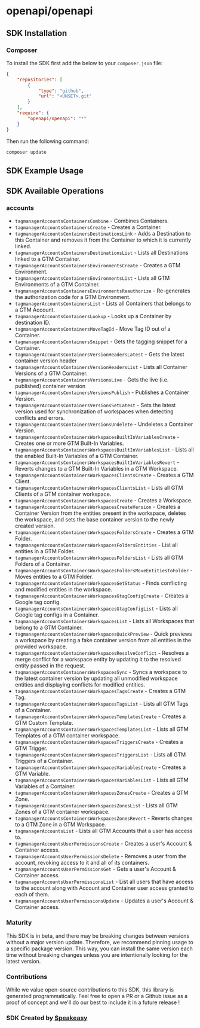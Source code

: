 # openapi/openapi

<!-- Start SDK Installation -->
## SDK Installation

### Composer

To install the SDK first add the below to your `composer.json` file:

```json
{
    "repositories": [
        {
            "type": "github",
            "url": "<UNSET>.git"
        }
    ],
    "require": {
        "openapi/openapi": "*"
    }
}
```

Then run the following command:

```bash
composer update
```
<!-- End SDK Installation -->

## SDK Example Usage
<!-- Start SDK Example Usage -->

<!-- End SDK Example Usage -->

<!-- Start SDK Available Operations -->
## SDK Available Operations


### accounts

* `tagmanagerAccountsContainersCombine` - Combines Containers.
* `tagmanagerAccountsContainersCreate` - Creates a Container.
* `tagmanagerAccountsContainersDestinationsLink` - Adds a Destination to this Container and removes it from the Container to which it is currently linked.
* `tagmanagerAccountsContainersDestinationsList` - Lists all Destinations linked to a GTM Container.
* `tagmanagerAccountsContainersEnvironmentsCreate` - Creates a GTM Environment.
* `tagmanagerAccountsContainersEnvironmentsList` - Lists all GTM Environments of a GTM Container.
* `tagmanagerAccountsContainersEnvironmentsReauthorize` - Re-generates the authorization code for a GTM Environment.
* `tagmanagerAccountsContainersList` - Lists all Containers that belongs to a GTM Account.
* `tagmanagerAccountsContainersLookup` - Looks up a Container by destination ID.
* `tagmanagerAccountsContainersMoveTagId` - Move Tag ID out of a Container.
* `tagmanagerAccountsContainersSnippet` - Gets the tagging snippet for a Container.
* `tagmanagerAccountsContainersVersionHeadersLatest` - Gets the latest container version header
* `tagmanagerAccountsContainersVersionHeadersList` - Lists all Container Versions of a GTM Container.
* `tagmanagerAccountsContainersVersionsLive` - Gets the live (i.e. published) container version
* `tagmanagerAccountsContainersVersionsPublish` - Publishes a Container Version.
* `tagmanagerAccountsContainersVersionsSetLatest` - Sets the latest version used for synchronization of workspaces when detecting conflicts and errors.
* `tagmanagerAccountsContainersVersionsUndelete` - Undeletes a Container Version.
* `tagmanagerAccountsContainersWorkspacesBuiltInVariablesCreate` - Creates one or more GTM Built-In Variables.
* `tagmanagerAccountsContainersWorkspacesBuiltInVariablesList` - Lists all the enabled Built-In Variables of a GTM Container.
* `tagmanagerAccountsContainersWorkspacesBuiltInVariablesRevert` - Reverts changes to a GTM Built-In Variables in a GTM Workspace.
* `tagmanagerAccountsContainersWorkspacesClientsCreate` - Creates a GTM Client.
* `tagmanagerAccountsContainersWorkspacesClientsList` - Lists all GTM Clients of a GTM container workspace.
* `tagmanagerAccountsContainersWorkspacesCreate` - Creates a Workspace.
* `tagmanagerAccountsContainersWorkspacesCreateVersion` - Creates a Container Version from the entities present in the workspace, deletes the workspace, and sets the base container version to the newly created version.
* `tagmanagerAccountsContainersWorkspacesFoldersCreate` - Creates a GTM Folder.
* `tagmanagerAccountsContainersWorkspacesFoldersEntities` - List all entities in a GTM Folder.
* `tagmanagerAccountsContainersWorkspacesFoldersList` - Lists all GTM Folders of a Container.
* `tagmanagerAccountsContainersWorkspacesFoldersMoveEntitiesToFolder` - Moves entities to a GTM Folder.
* `tagmanagerAccountsContainersWorkspacesGetStatus` - Finds conflicting and modified entities in the workspace.
* `tagmanagerAccountsContainersWorkspacesGtagConfigCreate` - Creates a Google tag config.
* `tagmanagerAccountsContainersWorkspacesGtagConfigList` - Lists all Google tag configs in a Container.
* `tagmanagerAccountsContainersWorkspacesList` - Lists all Workspaces that belong to a GTM Container.
* `tagmanagerAccountsContainersWorkspacesQuickPreview` - Quick previews a workspace by creating a fake container version from all entities in the provided workspace.
* `tagmanagerAccountsContainersWorkspacesResolveConflict` - Resolves a merge conflict for a workspace entity by updating it to the resolved entity passed in the request.
* `tagmanagerAccountsContainersWorkspacesSync` - Syncs a workspace to the latest container version by updating all unmodified workspace entities and displaying conflicts for modified entities.
* `tagmanagerAccountsContainersWorkspacesTagsCreate` - Creates a GTM Tag.
* `tagmanagerAccountsContainersWorkspacesTagsList` - Lists all GTM Tags of a Container.
* `tagmanagerAccountsContainersWorkspacesTemplatesCreate` - Creates a GTM Custom Template.
* `tagmanagerAccountsContainersWorkspacesTemplatesList` - Lists all GTM Templates of a GTM container workspace.
* `tagmanagerAccountsContainersWorkspacesTriggersCreate` - Creates a GTM Trigger.
* `tagmanagerAccountsContainersWorkspacesTriggersList` - Lists all GTM Triggers of a Container.
* `tagmanagerAccountsContainersWorkspacesVariablesCreate` - Creates a GTM Variable.
* `tagmanagerAccountsContainersWorkspacesVariablesList` - Lists all GTM Variables of a Container.
* `tagmanagerAccountsContainersWorkspacesZonesCreate` - Creates a GTM Zone.
* `tagmanagerAccountsContainersWorkspacesZonesList` - Lists all GTM Zones of a GTM container workspace.
* `tagmanagerAccountsContainersWorkspacesZonesRevert` - Reverts changes to a GTM Zone in a GTM Workspace.
* `tagmanagerAccountsList` - Lists all GTM Accounts that a user has access to.
* `tagmanagerAccountsUserPermissionsCreate` - Creates a user's Account & Container access.
* `tagmanagerAccountsUserPermissionsDelete` - Removes a user from the account, revoking access to it and all of its containers.
* `tagmanagerAccountsUserPermissionsGet` - Gets a user's Account & Container access.
* `tagmanagerAccountsUserPermissionsList` - List all users that have access to the account along with Account and Container user access granted to each of them.
* `tagmanagerAccountsUserPermissionsUpdate` - Updates a user's Account & Container access.
<!-- End SDK Available Operations -->

### Maturity

This SDK is in beta, and there may be breaking changes between versions without a major version update. Therefore, we recommend pinning usage
to a specific package version. This way, you can install the same version each time without breaking changes unless you are intentionally
looking for the latest version.

### Contributions

While we value open-source contributions to this SDK, this library is generated programmatically.
Feel free to open a PR or a Github issue as a proof of concept and we'll do our best to include it in a future release !

### SDK Created by [Speakeasy](https://docs.speakeasyapi.dev/docs/using-speakeasy/client-sdks)

